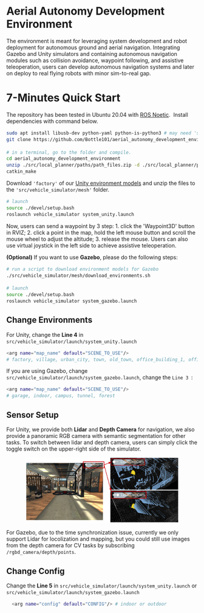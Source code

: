 # Aerial Autonomy Development Environment

The environment is meant for leveraging system development and robot deployment for autonomous ground and aerial navigation. Integrating Gazebo and Unity simulators and containing autonomous navigation modules such as collision avoidance, waypoint following, and assistive teleoperation, users can develop autonomous navigation systems and later on deploy to real flying robots with minor sim-to-real gap.

# 7-Minutes Quick Start

The repository has been tested in Ubuntu 20.04 with [ROS Noetic](http://wiki.ros.org/noetic/Installation).  Install dependencies with command below.

```bash
sudo apt install libusb-dev python-yaml python-is-python3 # may need 'sudo apt update' first
git clone https://github.com/Bottle101/aerial_autonomy_development_environment.git

# in a terminal, go to the folder and compile.
cd aerial_autonomy_development_environment
unzip ./src/local_planner/paths/path_files.zip -d ./src/local_planner/paths
catkin_make
```

Download `'factory'` of our [Unity environment models](https://drive.google.com/drive/folders/1za2riVJKV5-InhgOpAdsK-Ug-bUCyeUO?usp=drive_link) and unzip the files to the `'src/vehicle_simulator/mesh'` folder. 

```bash
# launch
source ./devel/setup.bash  
roslaunch vehicle_simulator system_unity.launch  
```

Now, users can send a waypoint by 3 step: 1. click the 'Waypoint3D' button in RVIZ; 2. click a point in the map, hold the left mouse button and scroll the mouse wheel to adjust the altitude;  3. release the mouse.  Users can also use virtual joystick in the left side to achieve assistive teleoperation.


**(Optional)** If you want to use **Gazebo**, please do the following steps:

```bash
# run a script to download environment models for Gazebo
./src/vehicle_simulator/mesh/download_environments.sh

# launch
source ./devel/setup.bash 
roslaunch vehicle_simulator system_gazebo.launch
```

## Change Environments
For Unity, change the **Line 4** in `src/vehicle_simulator/launch/system_unity.launch`

```bash
<arg name="map_name" default="SCENE_TO_USE"/>
# factory, village, urban_city, town, old_town, office_building_1, office_building_2
```
If you are using Gazebo, change `src/vehicle_simulator/launch/system_gazebo.launch`, change the `Line 3 `:

```bash
<arg name="map_name" default="SCENE_TO_USE"/> 
# garage, indoor, campus, tunnel, forest
```

## Sensor Setup
For Unity, we provide both **Lidar** and **Depth Camera** for navigation, we also provide a panoramic RGB camera with semantic segmentation for other tasks. To switch between lidar and depth camera, users can simply click the toggle switch on the upper-right side of the simulator. 

<p align="center">
  <img src="img/sensor.png" alt="Sensor Setup" width="80%"/>
</p>

For Gazebo, due to the time synchronization issue, currently we only support Lidar for locolization and mapping, but you could still use images from the depth camera for CV tasks by subscribing `/rgbd_camera/depth/points`.

## Change Config

Change the **Line 5** in `src/vehicle_simulator/launch/system_unity.launch` or `src/vehicle_simulator/launch/system_gazebo.launch`

```bash
  <arg name="config" default="CONFIG"/> # indoor or outdoor
```
